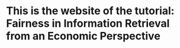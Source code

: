 # This is the website of the tutorial: Fairness in Information Retrieval from an Economic Perspective
